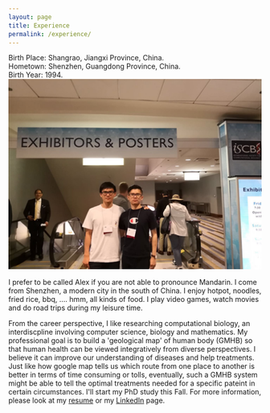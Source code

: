 ```yaml
---
layout: page
title: Experience
permalink: /experience/
---
```


Birth Place: Shangrao, Jiangxi Province, China. <br/>
Hometown: Shenzhen, Guangdong Province, China. <br/>
Birth Year: 1994. <br/>
<img src="ismb2018.jpeg" alt="2018 ISMB with HR"></img>
<p>
	I prefer to be called Alex if you are not able to pronounce Mandarin. I come from Shenzhen, a modern city in the south of China. I enjoy hotpot, noodles, fried rice, bbq, .... hmm, all kinds of food. I play video games, watch movies and do road trips during my leisure time. 
</p>
<p>
	From the career perspective, I like researching computational biology, an interdiscpline involving computer science, biology and mathematics. My professional goal is to build a 'geological map' of human body (GMHB) so that human health can be viewed integratively from diverse perspectives. I believe it can improve our understanding of diseases and help treatments. Just like how google map tells us which route from one place to another is better in terms of time consuming or tolls, eventually, such a GMHB system might be able to tell the optimal treatments needed for a specific pateint in certain circumstances. I'll start my PhD study this Fall. For more information, please look at my <a href="linhua_resume.pdf">resume</a> or my <a href="https://www.linkedin.com/in/linhuaw/">LinkedIn</a> page.
</p>



